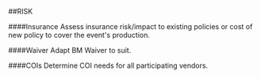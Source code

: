 ##RISK

####Insurance
    Assess insurance risk/impact to existing policies or cost of new 
    policy to cover the event's production.

####Waiver
    Adapt BM Waiver to suit.

####COIs
    Determine COI needs for all participating vendors.

